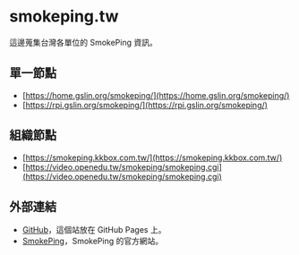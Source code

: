 # smokeping.tw

這邊蒐集台灣各單位的 SmokePing 資訊。

## 單一節點

* [https://home.gslin.org/smokeping/](https://home.gslin.org/smokeping/)
* [https://rpi.gslin.org/smokeping/](https://rpi.gslin.org/smokeping/)

## 組織節點

* [https://smokeping.kkbox.com.tw/](https://smokeping.kkbox.com.tw/)
* [https://video.openedu.tw/smokeping/smokeping.cgi](https://video.openedu.tw/smokeping/smokeping.cgi)

## 外部連結

* [GitHub](https://github.com/gslin/smokeping.tw)，這個站放在 GitHub Pages 上。
* [SmokePing](https://oss.oetiker.ch/smokeping/)，SmokePing 的官方網站。

